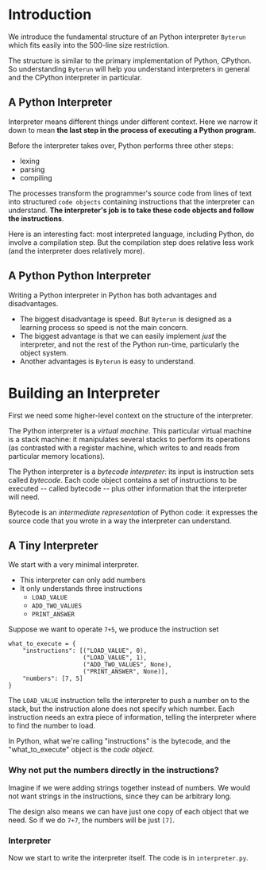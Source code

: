 # Introduction

We introduce the fundamental structure of an Python interpreter `Byterun` which fits easily into the 500-line size restriction.

The structure is similar to the primary implementation of Python, CPython. So understanding `Byterun` will help you understand interpreters in general and the CPython interpreter in particular.

## A Python Interpreter

Interpreter means different things under different context. Here we narrow it down to mean __the last step in the process of executing a Python program__.

Before the interpreter takes over, Python performs three other steps:
- lexing
- parsing
- compiling

The processes transform the programmer's source code from lines of text into structured `code objects` containing instructions that the interpreter can understand. __The interpreter's job is to take these code objects and follow the instructions__.

Here is an interesting fact: most interpreted language, including Python, do involve a compilation step. But the compilation step does relative less work (and the interpreter does relatively more).

## A Python Python Interpreter

Writing a Python interpreter in Python has both advantages and disadvantages.
- The biggest disadvantage is speed. But `Byterun` is designed as a learning process so speed is not the main concern.
- The biggest advantage is that we can easily implement _just_ the interpreter, and not the rest of the Python run-time, particularly the object system.
- Another advantages is `Byterun` is easy to understand.

# Building an Interpreter

First we need some higher-level context on the structure of the interpreter.

The Python interpreter is a _virtual machine_. This particular virtual machine is a stack machine: it manipulates several stacks to perform its operations (as contrasted with a register machine, which writes to and reads from particular memory locations).

The Python interpreter is a _bytecode interpreter_: its input is instruction sets called _bytecode_. Each code object contains a set of instructions to be executed -- called bytecode -- plus other information that the interpreter will need.

Bytecode is an _intermediate representation_ of Python code: it expresses the source code that you wrote in a way the interpreter can understand.

## A Tiny Interpreter

We start with a very minimal interpreter.
- This interpreter can only add numbers
- It only understands three instructions
    - `LOAD_VALUE`
    - `ADD_TWO_VALUES`
    - `PRINT_ANSWER`

Suppose we want to operate `7+5`, we produce the instruction set

    what_to_execute = {
        "instructions": [("LOAD_VALUE", 0),
                         ("LOAD_VALUE", 1),
                         ("ADD_TWO_VALUES", None),
                         ("PRINT_ANSWER", None)],
        "numbers": [7, 5]
    }

The `LOAD_VALUE` instruction tells the interpreter to push a number on to the stack, but the instruction alone does not specify which number. Each instruction needs an extra piece of information, telling the interpreter where to find the number to load.

In Python, what we're calling "instructions" is the bytecode, and the "what_to_execute" object is the _code object_.

### Why not put the numbers directly in the instructions?

Imagine if we were adding strings together instead of numbers. We would not want strings in the instructions, since they can be arbitrary long.

The design also means we can have just one copy of each object that we need. So if we do `7+7`, the numbers will be just `[7]`.

### Interpreter

Now we start to write the interpreter itself. The code is in `interpreter.py`.
